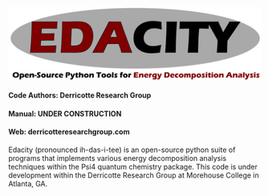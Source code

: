 ![edacity](logos/edacity_logo.png)

#### Code Authors: Derricotte Research Group

#### Manual: UNDER CONSTRUCTION
#### Web: derricotteresearchgroup.com

Edacity (pronounced ih-das-i-tee) is an open-source python suite of programs that implements various energy decomposition analysis techniques within the Psi4 quantum chemistry package. This code is under development within the Derricotte Research Group at Morehouse College in Atlanta, GA. 
